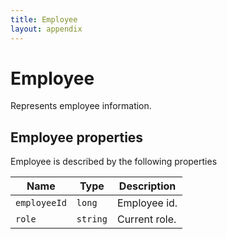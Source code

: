 ```yaml
---
title: Employee
layout: appendix
---
```


# Employee

Represents employee information.


## Employee properties

Employee is described by the following properties


Name            | Type      | Description
-----|----------|----------------------
`employeeId`    |`long`     | Employee id.
`role`     	    |`string`   | Current role.




